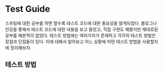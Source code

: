# Test Guide

스프링에 대한 공부를 하면 할수록 테스트 코드에 대한 중요성을 알게되었다. 블로그나 인강을 통해서 테스트 코드에 대한 내용을 보고 들었고, 직접 구현도 해봤지만 제대로된 공부를 해본적이 없었다. 테스트 방법에는 여러가지가 존재하고 각각의 테스트 방법은 장점과 단점들이 있다. 이에 대해서 알아보고 어느 상황에 어떤 테스트 방법을 사용할지에 정리해보자.

## 테스트 방법
